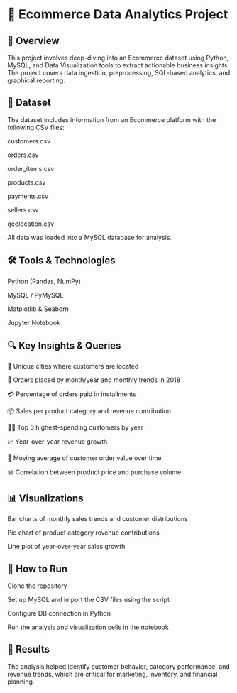 # 🛒 Ecommerce Data Analytics Project
## 📌 Overview
This project involves deep-diving into an Ecommerce dataset using Python, MySQL, and Data Visualization tools to extract actionable business insights. The project covers data ingestion, preprocessing, SQL-based analytics, and graphical reporting.

## 📂 Dataset
The dataset includes information from an Ecommerce platform with the following CSV files:

customers.csv

orders.csv

order_items.csv

products.csv

payments.csv

sellers.csv

geolocation.csv

All data was loaded into a MySQL database for analysis.

## 🛠️ Tools & Technologies
Python (Pandas, NumPy)

MySQL / PyMySQL

Matplotlib & Seaborn

Jupyter Notebook

## 🔍 Key Insights & Queries
📍 Unique cities where customers are located

📅 Orders placed by month/year and monthly trends in 2018

💳 Percentage of orders paid in installments

📦 Sales per product category and revenue contribution

🧍‍♂️ Top 3 highest-spending customers by year

📈 Year-over-year revenue growth

🛒 Moving average of customer order value over time

📊 Correlation between product price and purchase volume

## 📊 Visualizations
Bar charts of monthly sales trends and customer distributions

Pie chart of product category revenue contributions

Line plot of year-over-year sales growth

## 🚀 How to Run
Clone the repository

Set up MySQL and import the CSV files using the script

Configure DB connection in Python

Run the analysis and visualization cells in the notebook

## 📌 Results
The analysis helped identify customer behavior, category performance, and revenue trends, which are critical for marketing, inventory, and financial planning.

